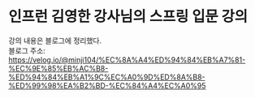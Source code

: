 # 인프런 김영한 강사님의 스프링 입문 강의

강의 내용은 블로그에 정리했다.  
블로그 주소:  
https://velog.io/@minji104/%EC%8A%A4%ED%94%84%EB%A7%81-%EC%9E%85%EB%AC%B8-%ED%94%84%EB%A1%9C%EC%A0%9D%ED%8A%B8-%ED%99%98%EA%B2%BD-%EC%84%A4%EC%A0%95
